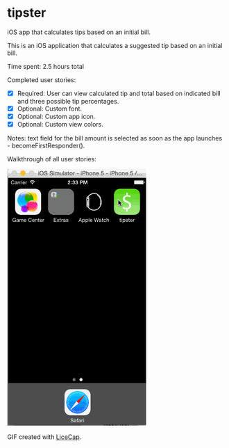 # tipster
iOS app that calculates tips based on an initial bill.

This is an iOS application that calculates a suggested tip based on an initial bill.

Time spent: 2.5 hours total

Completed user stories:
 * [x] Required: User can view calculated tip and total based on indicated bill and three possible tip percentages.
 * [x] Optional: Custom font.
 * [x] Optional: Custom app icon.
 * [x] Optional: Custom view colors. 

Notes: text field for the bill amount is selected as soon as the app launches - becomeFirstResponder().

Walkthrough of all user stories:

![Video Walkthrough](/tipster/Images.xcassets/tipster_jules.gif)

GIF created with [LiceCap](http://www.cockos.com/licecap/).

